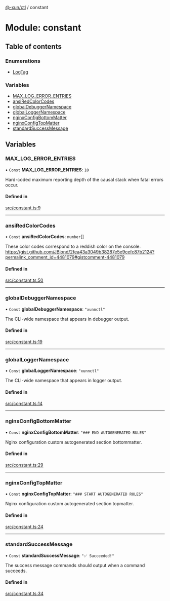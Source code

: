 [@-xun/ctl](../README.md) / constant

# Module: constant

## Table of contents

### Enumerations

- [LogTag](../enums/constant.LogTag.md)

### Variables

- [MAX\_LOG\_ERROR\_ENTRIES](constant.md#max_log_error_entries)
- [ansiRedColorCodes](constant.md#ansiredcolorcodes)
- [globalDebuggerNamespace](constant.md#globaldebuggernamespace)
- [globalLoggerNamespace](constant.md#globalloggernamespace)
- [nginxConfigBottomMatter](constant.md#nginxconfigbottommatter)
- [nginxConfigTopMatter](constant.md#nginxconfigtopmatter)
- [standardSuccessMessage](constant.md#standardsuccessmessage)

## Variables

### MAX\_LOG\_ERROR\_ENTRIES

• `Const` **MAX\_LOG\_ERROR\_ENTRIES**: ``10``

Hard-coded maximum reporting depth of the causal stack when fatal errors
occur.

#### Defined in

[src/constant.ts:9](https://github.com/Xunnamius/xunnctl/blob/7275721/src/constant.ts#L9)

___

### ansiRedColorCodes

• `Const` **ansiRedColorCodes**: `number`[]

These color codes correspond to a reddish color on the console.
https://gist.github.com/JBlond/2fea43a3049b38287e5e9cefc87b2124?permalink_comment_id=4481079#gistcomment-4481079

#### Defined in

[src/constant.ts:50](https://github.com/Xunnamius/xunnctl/blob/7275721/src/constant.ts#L50)

___

### globalDebuggerNamespace

• `Const` **globalDebuggerNamespace**: ``"xunnctl"``

The CLI-wide namespace that appears in debugger output.

#### Defined in

[src/constant.ts:19](https://github.com/Xunnamius/xunnctl/blob/7275721/src/constant.ts#L19)

___

### globalLoggerNamespace

• `Const` **globalLoggerNamespace**: ``"xunnctl"``

The CLI-wide namespace that appears in logger output.

#### Defined in

[src/constant.ts:14](https://github.com/Xunnamius/xunnctl/blob/7275721/src/constant.ts#L14)

___

### nginxConfigBottomMatter

• `Const` **nginxConfigBottomMatter**: ``"### END AUTOGENERATED RULES"``

Nginx configuration custom autogenerated section bottommatter.

#### Defined in

[src/constant.ts:29](https://github.com/Xunnamius/xunnctl/blob/7275721/src/constant.ts#L29)

___

### nginxConfigTopMatter

• `Const` **nginxConfigTopMatter**: ``"### START AUTOGENERATED RULES"``

Nginx configuration custom autogenerated section topmatter.

#### Defined in

[src/constant.ts:24](https://github.com/Xunnamius/xunnctl/blob/7275721/src/constant.ts#L24)

___

### standardSuccessMessage

• `Const` **standardSuccessMessage**: ``"✅ Succeeded!"``

The success message commands should output when a command succeeds.

#### Defined in

[src/constant.ts:34](https://github.com/Xunnamius/xunnctl/blob/7275721/src/constant.ts#L34)
